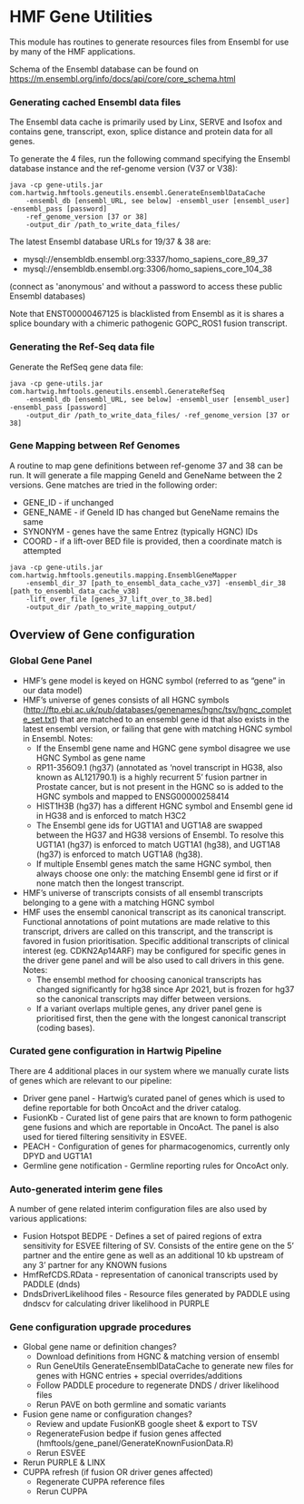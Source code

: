 # HMF Gene Utilities

This module has routines to generate resources files from Ensembl for use by many of the HMF applications. 

Schema of the Ensembl database can be found on https://m.ensembl.org/info/docs/api/core/core_schema.html


### Generating cached Ensembl data files
The Ensembl data cache is primarily used by Linx, SERVE and Isofox and contains gene, transcript, exon, splice distance and protein data for all genes.

To generate the 4 files, run the following command specifying the Ensembl database instance and the ref-genome version (V37 or V38):

```
java -cp gene-utils.jar com.hartwig.hmftools.geneutils.ensembl.GenerateEnsemblDataCache
    -ensembl_db [ensembl_URL, see below] -ensembl_user [ensembl_user] -ensembl_pass [password]
    -ref_genome_version [37 or 38] 
    -output_dir /path_to_write_data_files/ 
```

The latest Ensembl database URLs for 19/37 & 38 are:
- mysql://ensembldb.ensembl.org:3337/homo_sapiens_core_89_37
- mysql://ensembldb.ensembl.org:3306/homo_sapiens_core_104_38

(connect as 'anonymous' and without a password to access these public Ensembl databases)

Note that ENST00000467125 is blacklisted from Ensembl as it is shares a splice boundary with a chimeric pathogenic GOPC_ROS1 fusion transcript.

### Generating the Ref-Seq data file
Generate the RefSeq gene data file:
```
java -cp gene-utils.jar com.hartwig.hmftools.geneutils.ensembl.GenerateRefSeq
    -ensembl_db [ensembl_URL, see below] -ensembl_user [ensembl_user] -ensembl_pass [password] 
    -output_dir /path_to_write_data_files/ -ref_genome_version [37 or 38]
```


### Gene Mapping between Ref Genomes
A routine to map gene definitions between ref-genome 37 and 38 can be run. It will generate a file mapping GeneId and GeneName between the 2 versions.
Gene matches are tried in the following order:
- GENE_ID - if unchanged
- GENE_NAME - if GeneId ID has changed but GeneName remains the same
- SYNONYM - genes have the same Entrez (typically HGNC) IDs
- COORD - if a lift-over BED file is provided, then a coordinate match is attempted

```
java -cp gene-utils.jar com.hartwig.hmftools.geneutils.mapping.EnsemblGeneMapper
    -ensembl_dir_37 [path_to_ensembl_data_cache_v37] -ensembl_dir_38 [path_to_ensembl_data_cache_v38]
    -lift_over_file [genes_37_lift_over_to_38.bed] 
    -output_dir /path_to_write_mapping_output/
```

## Overview of Gene configuration

### Global Gene Panel
* HMF’s gene model is keyed on HGNC symbol (referred to as “gene” in our data model)
* HMF’s universe of genes consists of all HGNC symbols (http://ftp.ebi.ac.uk/pub/databases/genenames/hgnc/tsv/hgnc_complete_set.txt) that are matched to an ensembl gene id  that also exists in the latest ensembl version, or failing that gene with matching HGNC symbol in Ensembl.  Notes:
  + If the Ensembl gene name and HGNC gene symbol disagree we use HGNC Symbol as gene name
  + RP11-356O9.1 (hg37)  (annotated as ‘novel transcript in HG38, also known as AL121790.1) is a highly recurrent 5’ fusion partner in Prostate cancer, but is not present in the HGNC so is added to the HGNC symbols and mapped to ENSG00000258414
  + HIST1H3B (hg37) has a different HGNC symbol and Ensembl gene id in HG38 and is enforced to match H3C2
  + The Ensembl gene ids for UGT1A1 and UGT1A8 are swapped between the HG37 and HG38 versions of Ensembl. To resolve this UGT1A1 (hg37) is enforced to match UGT1A1 (hg38), and UGT1A8 (hg37) is enforced to match UGT1A8 (hg38).
  + If multiple Ensembl genes match the same HGNC symbol, then always choose one only: the matching Ensembl gene id first or if none match then the longest transcript.
* HMF’s universe of transcripts consists of all ensembl transcripts belonging to a gene with a matching HGNC symbol
* HMF uses the ensembl canonical transcript as its canonical transcript.   Functional annotations of point mutations are made relative to this transcript, drivers are called on this transcript, and the transcript is favored in fusion prioritisation.  Specific additional transcripts of clinical interest (eg. CDKN2Ap14ARF) may be configured for specific genes in the driver gene panel and will be also used to call drivers in this gene.   Notes:
  + The ensembl method for choosing canonical transcripts has changed significantly for hg38 since Apr 2021, but is frozen for hg37 so the canonical transcripts may differ between versions.
  + If a variant overlaps multiple genes, any driver panel gene is prioritised first, then the gene with the longest canonical transcript (coding bases).

### Curated gene configuration in Hartwig Pipeline
There are 4 additional places in our system where we manually curate lists of genes which are relevant to our pipeline:

* Driver gene panel - Hartwig’s curated panel of genes which is used to define reportable for both OncoAct and the driver catalog.  
* FusionKb - Curated list of gene pairs that are known to form pathogenic gene fusions and which are reportable in OncoAct.   The panel is also used for tiered filtering sensitivity in ESVEE.  
* PEACH - Configuration of genes for pharmacogenomics, currently only DPYD and UGT1A1
* Germline gene notification - Germline reporting rules for OncoAct only.

### Auto-generated interim gene files
A number of gene related interim configuration files are also used by various applications:
* Fusion Hotspot BEDPE - Defines a set of paired regions of extra sensitivity for ESVEE filtering of SV.   Consists of the entire gene on the 5’ partner and the entire gene as well as an additional 10 kb upstream of any 3’ partner for any KNOWN fusions
* HmfRefCDS.RData - representation of canonical transcripts used by PADDLE (dnds)
* DndsDriverLikelihood files - Resource files generated by PADDLE using dndscv for calculating driver likelihood in PURPLE

### Gene configuration upgrade procedures 

* Global gene name or definition changes?
  + Download definitions from HGNC & matching version of ensembl
  + Run GeneUtils GenerateEnsemblDataCache to generate new files for genes with HGNC entries + special overrides/additions
  + Follow PADDLE procedure to regenerate DNDS / driver likelihood files
  + Rerun PAVE on both germline and somatic variants
* Fusion gene name or configuration changes?
  + Review and update FusionKB google sheet & export to TSV 
  + RegenerateFusion bedpe if fusion genes affected (hmftools/gene_panel/GenerateKnownFusionData.R)
  + Rerun ESVEE
* Rerun PURPLE & LINX
* CUPPA refresh (if fusion OR driver genes affected)
  + Regenerate CUPPA reference files 
  + Rerun CUPPA


